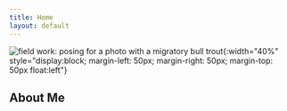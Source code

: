 ```yaml
---
title: Home
layout: default
---
```


![field work: posing for a photo with a migratory bull trout](https://jacobwbowman.github.io/website/assets/images/bulltroutselfie.JPG){:width="40%" style="display:block; margin-left: 50px; margin-right: 50px; margin-top: 50px float:left"}

## About Me

